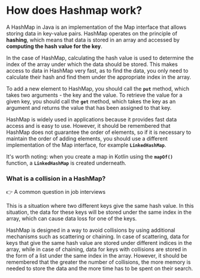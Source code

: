 # How does Hashmap work?

A HashMap in Java is an implementation of the Map interface that allows storing data in key-value pairs. HashMap operates on the principle of **hashing**, which means that data is stored in an array and accessed by **computing the hash value for the key**.

In the case of HashMap, calculating the hash value is used to determine the index of the array under which the data should be stored. This makes access to data in HashMap very fast, as to find the data, you only need to calculate their hash and find them under the appropriate index in the array.

To add a new element to HashMap, you should call the **`put`** method, which takes two arguments - the key and the value. To retrieve the value for a given key, you should call the **`get`** method, which takes the key as an argument and returns the value that has been assigned to that key.

HashMap is widely used in applications because it provides fast data access and is easy to use. However, it should be remembered that HashMap does not guarantee the order of elements, so if it is necessary to maintain the order of adding elements, you should use a different implementation of the Map interface, for example **`LinkedHashMap`**.

It's worth noting: when you create a map in Kotlin using the **`mapOf()`** function, a **`LinkedHashMap`** is created underneath.

### **What is a collision in a HashMap?**

<aside>
👉  A common question in job interviews

</aside>

This is a situation where two different keys give the same hash value. In this situation, the data for these keys will be stored under the same index in the array, which can cause data loss for one of the keys.

HashMap is designed in a way to avoid collisions by using additional mechanisms such as scattering or chaining. In case of scattering, data for keys that give the same hash value are stored under different indices in the array, while in case of chaining, data for keys with collisions are stored in the form of a list under the same index in the array. However, it should be remembered that the greater the number of collisions, the more memory is needed to store the data and the more time has to be spent on their search.